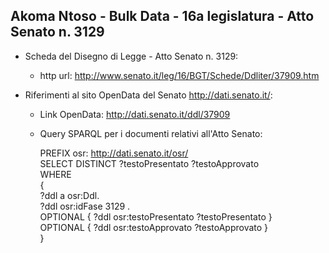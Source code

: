 ## Akoma Ntoso - Bulk Data - 16a legislatura - Atto Senato n. 3129 ##

* Scheda del Disegno di Legge - Atto Senato n. 3129:
	* http url: http://www.senato.it/leg/16/BGT/Schede/Ddliter/37909.htm

* Riferimenti al sito OpenData del Senato http://dati.senato.it/:
	* Link OpenData: http://dati.senato.it/ddl/37909
	* Query SPARQL per i documenti relativi all'Atto Senato:

        PREFIX osr: <http://dati.senato.it/osr/>  
		SELECT DISTINCT ?testoPresentato ?testoApprovato  
		WHERE  
		{  
		    ?ddl a osr:Ddl.  
		    ?ddl osr:idFase 3129 .  
		    OPTIONAL { ?ddl osr:testoPresentato ?testoPresentato }  
		    OPTIONAL { ?ddl osr:testoApprovato ?testoApprovato }  
		}
		